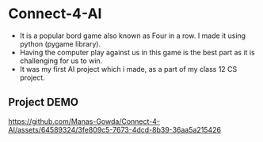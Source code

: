 # Connect-4-AI

- It is a popular bord game also known as Four in a row. I made it using python (pygame library). 
- Having the computer play against us in this game is the best part as it is challenging for us to win. 
- It was my first AI project which i made, as a part of my class 12 CS project.


## Project DEMO
https://github.com/Manas-Gowda/Connect-4-AI/assets/64589324/3fe809c5-7673-4dcd-8b39-36aa5a215426
